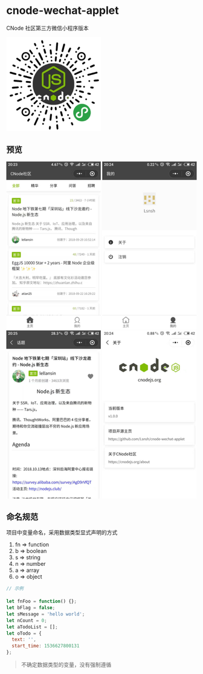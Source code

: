 # cnode-wechat-applet

CNode 社区第三方微信小程序版本

<img src="./preview/mini_program_code.jpg" width="250" title="小程序二维码"/>

## 预览

<img src="./preview/page_index.jpg" width="250" title="首页"/>
<img src="./preview/page_mine.jpg" width="250" title="我的"/>
<img src="./preview/page_topic.jpg" width="250" title="详情"/>
<img src="./preview/page_about.jpg" width="250" title="关于"/>

## 命名规范

项目中变量命名，采用数据类型显式声明的方式

1. fn => function
2. b => boolean
3. s => string
4. n => number
5. a => array
6. o => object

```javascript
// 示例

let fnFoo = function() {};
let bFlag = false;
let sMessage = 'hello world';
let nCount = 0;
let aTodoList = [];
let oTodo = {
  text: '',
  start_time: 1536627800131
};
```

> 不确定数据类型的变量，没有强制遵循